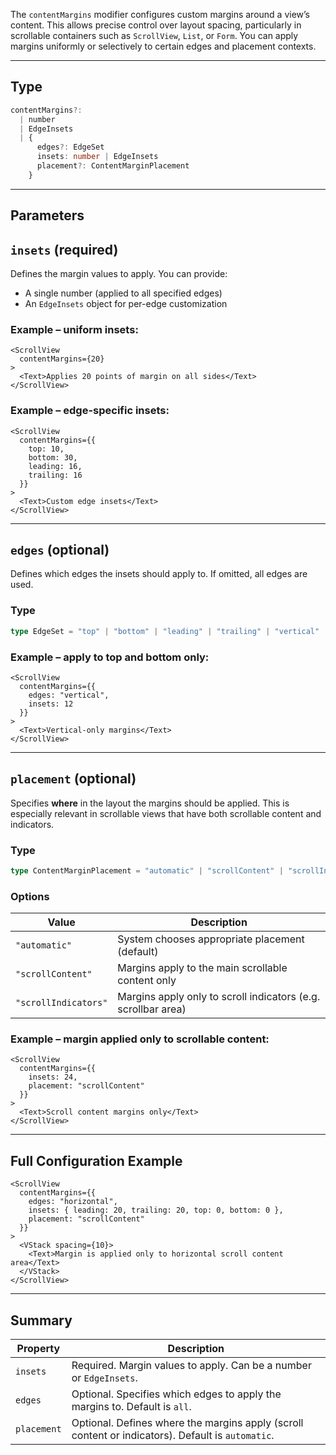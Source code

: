 The `contentMargins` modifier configures custom margins around a view’s content. This allows precise control over layout spacing, particularly in scrollable containers such as `ScrollView`, `List`, or `Form`. You can apply margins uniformly or selectively to certain edges and placement contexts.

---

## Type

```ts
contentMargins?: 
  | number
  | EdgeInsets
  | {
      edges?: EdgeSet
      insets: number | EdgeInsets
      placement?: ContentMarginPlacement
    }
```

---

## Parameters

## `insets` (required)

Defines the margin values to apply. You can provide:

* A single number (applied to all specified edges)
* An `EdgeInsets` object for per-edge customization

### Example – uniform insets:

```tsx
<ScrollView
  contentMargins={20}
>
  <Text>Applies 20 points of margin on all sides</Text>
</ScrollView>
```

### Example – edge-specific insets:

```tsx
<ScrollView
  contentMargins={{
    top: 10,
    bottom: 30,
    leading: 16,
    trailing: 16
  }}
>
  <Text>Custom edge insets</Text>
</ScrollView>
```

---

## `edges` (optional)

Defines which edges the insets should apply to. If omitted, all edges are used.

### Type

```ts
type EdgeSet = "top" | "bottom" | "leading" | "trailing" | "vertical" | "horizontal" | "all"
```

### Example – apply to top and bottom only:

```tsx
<ScrollView
  contentMargins={{
    edges: "vertical",
    insets: 12
  }}
>
  <Text>Vertical-only margins</Text>
</ScrollView>
```

---

## `placement` (optional)

Specifies **where** in the layout the margins should be applied. This is especially relevant in scrollable views that have both scrollable content and indicators.

### Type

```ts
type ContentMarginPlacement = "automatic" | "scrollContent" | "scrollIndicators"
```

### Options

| Value                | Description                                                   |
| -------------------- | ------------------------------------------------------------- |
| `"automatic"`        | System chooses appropriate placement (default)                |
| `"scrollContent"`    | Margins apply to the main scrollable content only             |
| `"scrollIndicators"` | Margins apply only to scroll indicators (e.g. scrollbar area) |

### Example – margin applied only to scrollable content:

```tsx
<ScrollView
  contentMargins={{
    insets: 24,
    placement: "scrollContent"
  }}
>
  <Text>Scroll content margins only</Text>
</ScrollView>
```

---

## Full Configuration Example

```tsx
<ScrollView
  contentMargins={{
    edges: "horizontal",
    insets: { leading: 20, trailing: 20, top: 0, bottom: 0 },
    placement: "scrollContent"
  }}
>
  <VStack spacing={10}>
    <Text>Margin is applied only to horizontal scroll content area</Text>
  </VStack>
</ScrollView>
```

---

## Summary

| Property    | Description                                                                                       |
| ----------- | ------------------------------------------------------------------------------------------------- |
| `insets`    | Required. Margin values to apply. Can be a number or `EdgeInsets`.                                |
| `edges`     | Optional. Specifies which edges to apply the margins to. Default is `all`.                        |
| `placement` | Optional. Defines where the margins apply (scroll content or indicators). Default is `automatic`. |
